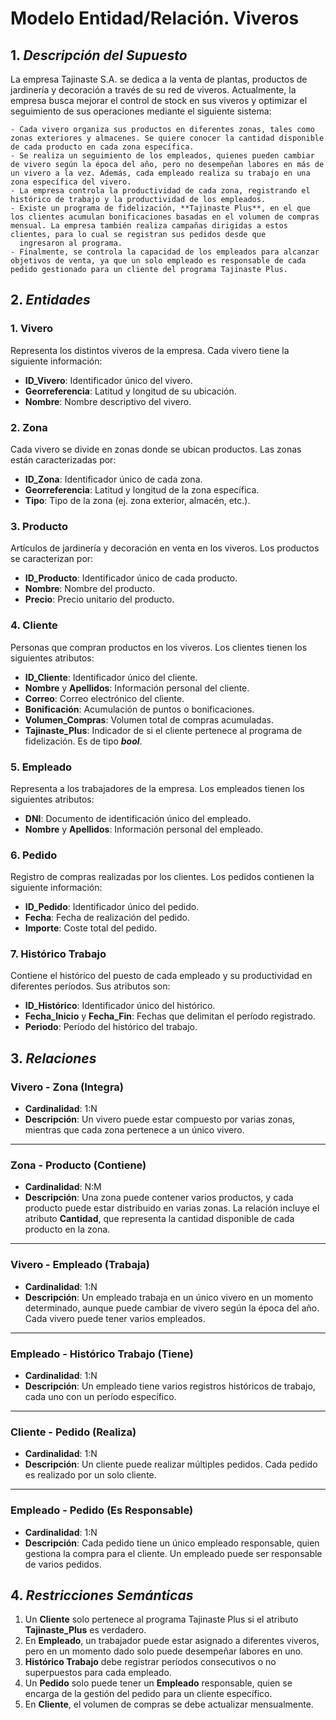 # Modelo Entidad/Relación. Viveros

## 1. ***Descripción del Supuesto***
   
La empresa Tajinaste S.A. se dedica a la venta de plantas, productos de jardinería y decoración a través de su red de viveros. Actualmente, la empresa busca mejorar el control de stock en sus viveros y optimizar el seguimiento de sus operaciones mediante el siguiente sistema:
  
    - Cada vivero organiza sus productos en diferentes zonas, tales como zonas exteriores y almacenes. Se quiere conocer la cantidad disponible de cada producto en cada zona específica.  
    - Se realiza un seguimiento de los empleados, quienes pueden cambiar de vivero según la época del año, pero no desempeñan labores en más de un vivero a la vez. Además, cada empleado realiza su trabajo en una zona específica del vivero.  
    - La empresa controla la productividad de cada zona, registrando el histórico de trabajo y la productividad de los empleados.  
    - Existe un programa de fidelización, **Tajinaste Plus**, en el que los clientes acumulan bonificaciones basadas en el volumen de compras mensual. La empresa también realiza campañas dirigidas a estos clientes, para lo cual se registran sus pedidos desde que   
      ingresaron al programa.
    - Finalmente, se controla la capacidad de los empleados para alcanzar objetivos de venta, ya que un solo empleado es responsable de cada pedido gestionado para un cliente del programa Tajinaste Plus.

## 2. ***Entidades***

### 1. **Vivero**  
   Representa los distintos viveros de la empresa. Cada vivero tiene la siguiente información:  
   - **ID_Vivero**: Identificador único del vivero.  
   - **Georreferencia**: Latitud y longitud de su ubicación.  
   - **Nombre**: Nombre descriptivo del vivero.

### 2. **Zona**  
   Cada vivero se divide en zonas donde se ubican productos. Las zonas están caracterizadas por:  
   - **ID_Zona**: Identificador único de cada zona.  
   - **Georreferencia**: Latitud y longitud de la zona específica.  
   - **Tipo**: Tipo de la zona (ej. zona exterior, almacén, etc.).

### 3. **Producto**  
   Artículos de jardinería y decoración en venta en los viveros. Los productos se caracterizan por:  
   - **ID_Producto**: Identificador único de cada producto.  
   - **Nombre**: Nombre del producto.  
   - **Precio**: Precio unitario del producto.

### 4. **Cliente**  
   Personas que compran productos en los viveros. Los clientes tienen los siguientes atributos:  
   - **ID_Cliente**: Identificador único del cliente.  
   - **Nombre** y **Apellidos**: Información personal del cliente.  
   - **Correo**: Correo electrónico del cliente.  
   - **Bonificación**: Acumulación de puntos o bonificaciones.  
   - **Volumen_Compras**: Volumen total de compras acumuladas.  
   - **Tajinaste_Plus**: Indicador de si el cliente pertenece al programa de fidelización. Es de tipo ***bool***.

### 5. **Empleado**  
   Representa a los trabajadores de la empresa. Los empleados tienen los siguientes atributos:  
   - **DNI**: Documento de identificación único del empleado.  
   - **Nombre** y **Apellidos**: Información personal del empleado.

### 6. **Pedido**  
   Registro de compras realizadas por los clientes. Los pedidos contienen la siguiente información:  
   - **ID_Pedido**: Identificador único del pedido.  
   - **Fecha**: Fecha de realización del pedido.  
   - **Importe**: Coste total del pedido.

### 7. **Histórico Trabajo**  
   Contiene el histórico del puesto de cada empleado y su productividad en diferentes períodos. Sus atributos son:  
   - **ID_Histórico**: Identificador único del histórico.  
   - **Fecha_Inicio** y **Fecha_Fin**: Fechas que delimitan el período registrado.  
   - **Periodo**: Período del histórico del trabajo.

## 3. ***Relaciones***

### Vivero - Zona (Integra)

- **Cardinalidad**: 1:N  
- **Descripción**: Un vivero puede estar compuesto por varias zonas, mientras que cada zona pertenece a un único vivero.

---

### Zona - Producto (Contiene)

- **Cardinalidad**: N:M  
- **Descripción**: Una zona puede contener varios productos, y cada producto puede estar distribuido en varias zonas. La relación incluye el atributo **Cantidad**, que representa la cantidad disponible de cada producto en la zona.

---

### Vivero - Empleado (Trabaja)

- **Cardinalidad**: 1:N  
- **Descripción**: Un empleado trabaja en un único vivero en un momento determinado, aunque puede cambiar de vivero según la época del año. Cada vivero puede tener varios empleados.

---

### Empleado - Histórico Trabajo (Tiene)

- **Cardinalidad**: 1:N  
- **Descripción**: Un empleado tiene varios registros históricos de trabajo, cada uno con un período específico.

---

### Cliente - Pedido (Realiza)

- **Cardinalidad**: 1:N  
- **Descripción**: Un cliente puede realizar múltiples pedidos. Cada pedido es realizado por un solo cliente.

---

### Empleado - Pedido (Es Responsable)

- **Cardinalidad**: 1:N  
- **Descripción**: Cada pedido tiene un único empleado responsable, quien gestiona la compra para el cliente. Un empleado puede ser responsable de varios pedidos.

## 4. ***Restricciones Semánticas***

1. Un **Cliente** solo pertenece al programa Tajinaste Plus si el atributo **Tajinaste_Plus** es verdadero.  
2. En **Empleado**, un trabajador puede estar asignado a diferentes viveros, pero en un momento dado solo puede desempeñar labores en uno.  
3. **Histórico Trabajo** debe registrar períodos consecutivos o no superpuestos para cada empleado.  
4. Un **Pedido** solo puede tener un **Empleado** responsable, quien se encarga de la gestión del pedido para un cliente específico.
5. En **Cliente**, el volumen de compras se debe actualizar mensualmente.  

